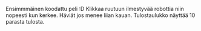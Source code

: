 Ensimmmäinen koodattu peli :D
Klikkaa ruutuun ilmestyvää robottia niin nopeesti kun kerkee. Häviät jos menee liian kauan.
Tulostaulukko näyttää 10 parasta tulosta.
